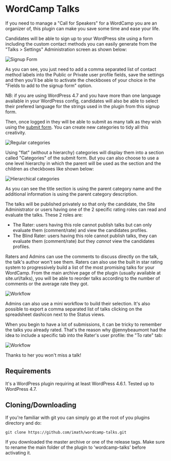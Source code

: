 WordCamp Talks
==============

If you need to manage a "Call for Speakers" for a WordCamp you are an organizer of, this plugin can make you save some time and ease your life.

Candidates will be able to sign up to your WordPress site using a form including the custom contact methods you can easily generate from the "Talks > Settings" Administration screen as shown below:

![Signup Form](https://cldup.com/CdigRMNoFE.png)

As you can see, you just need to add a comma separated list of contact method labels into the Public or Private user profile fields, save the settings and then you'll be able to activate the checkboxes of your choice in the "Fields to add to the signup form" option.

NB: if you are using WordPress 4.7 and you have more than one language available in your WordPress config, candidates will also be able to select their prefered language for the strings used in the plugin from this signup form.

Then, once logged in they will be able to submit as many talk as they wish using the [submit form](https://cldup.com/oCAOf9VED0.png). You can create new categories to tidy all this creativity.

![Regular categories](https://cldup.com/nnMX5CIqE3.png)

Using "flat" (without a hierarchy) categories will display them into a section called "Categories" of the submit form. But you can also choose to use a one level hierarchy in which the parent will be used as the section and the children as checkboxes like shown below:

![Hierarchical categories](https://cldup.com/R1z5y2oTJ8.png)

As you can see the title section is using the parent category name and the additional information is using the parent category description.

The talks will be published privately so that only the candidate, the Site Administrator or users having one of the 2 specific rating roles can read and evaluate the talks. These 2 roles are:

+ The Rater: users having this role cannot publish talks but can only evaluate them (comment/rate) and view the candidates profiles.
+ The Blind Rater: users having this role cannot publish talks, they can evaluate them (comment/rate) *but* they *cannot* view the candidates profiles.

Raters and Admins can use the comments to discuss directly on the talk, the talk's author won't see them. Raters can also use the built in star rating system to progressively build a list of the most promising talks for your WordCamp. From the main archive page of the plugin (usually available at site.url/talks), you will be able to reorder talks according to the number of comments or the average rate they got.

![Workflow](https://cldup.com/YTbC6TQB6o.png)

Admins can also use a mini workflow to build their selection. It's also possible to export a comma separated list of talks clicking on the spreadsheet dashicon next to the Status views.

When you begin to have a lot of submissions, it can be tricky to remember the talks you already rated. That's the reason why @jennybeaumont had the idea to include a specific tab into the Rater's user profile: the "To rate" tab:

![Workflow](https://cldup.com/BeMdU2rb1B.png)

Thanks to her you won't miss a talk!

Requirements
------------

It's a WordPress plugin requiring at least WordPress 4.6.1.
Tested up to WordPress 4.7.

Cloning/Downloading
-------------------

If you're familiar with git you can simply go at the root of you plugins directory and do:

```
git clone https://github.com/imath/wordcamp-talks.git

```

If you downloaded the master archive or one of the release tags. Make sure to rename the main folder of the plugin to 'wordcamp-talks' before activating it.
